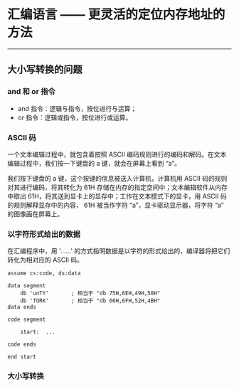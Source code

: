 # 汇编语言 —— 更灵活的定位内存地址的方法


---

## 大小写转换的问题

### and 和 or 指令

- and 指令：逻辑与指令，按位进行与运算；
- or  指令：逻辑或指令，按位进行或运算。

### ASCII 码

一个文本编辑过程中，就包含着按照 ASCII 编码规则进行的编码和解码。在文本编辑过程中，我们按一下键盘的 a 键，就会在屏幕上看到 “a”。

我们按下键盘的 a 键，这个按键的信息被送入计算机，计算机用 ASCII 码的规则对其进行编码，将其转化为 61H 存储在内存的指定空间中；文本编辑软件从内存中取出 61H，将其送到显卡上的显存中；工作在文本模式下的显卡，用 ASCII 码的规则解释显存中的内容， 61H 被当作字符 “a”，显卡驱动显示器，将字符 “a” 的图像画在屏幕上。

### 以字符形式给出的数据

在汇编程序中，用 '......' 的方式指明数据是以字符的形式给出的，编译器将把它们转化为相对应的 ASCII 码。

``` text
assume cs:code, ds:data

data segment
    db 'unTY'       ; 相当于 "db 75H,6EH,49H,58H" 
    db 'fORK'       ; 相当于 "db 66H,6FH,52H,4BH" 
data ends

code segment

    start:  ...

code ends

end start
```

### 大小写转换

